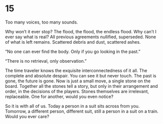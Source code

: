 # 15

Too many voices, too many sounds. 

Why won’t it ever stop? The flood, the flood, the endless flood. Why can’t I ever say what is real? All previous agreements nullified, superseded. None of what is left remains. Scattered debris and dust, scattered ashes.

“No one can ever find the body. Only if you go looking in the past.”

“There is no retrieval, only observation.”

The time traveler knows the exquisite interconnectedness of it all. The complete and absolute despair. You can see it but never touch. The past is gone, the future is gone. Now is just a small move, a single stone on the board. Together all the stones tell a story, but only in their arrangement and order, in the decisions of the players. Stones themselves are irrelevant, replaceable. One for another, would you even notice?

So it is with all of us. Today a person in a suit sits across from you. Tomorrow, a different person, different suit, still a person in a suit on a train. Would you ever care?